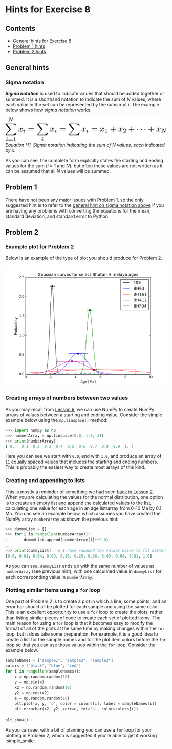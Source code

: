 # Hints for Exercise 8
## Contents
- [General hints for Exercise 8](#general-hints)
- [Problem 1 hints](#problem-1)
- [Problem 2 hints](#problem-2)

## General hints
### Sigma notation
***Sigma notation*** is used to indicate values that should be added together or summed.
It is a shorthand notation to indicate the sum of *N* values, where each value in the set can be represented by the subscript *i*.
The example below shows how *sigma notation* works.

![Sigma notation](../Images/sigma-notation.png)<br/>
*Equation H1. Sigma notation indicating the sum of N values, each indicated by x*.

As you can see, the complete form explicitly states the starting and ending values for the sum (*i* = 1 and *N*), but often these values are not written as it can be assumed that all *N* values will be summed.

## Problem 1
There have not been any major issues with Problem 1, so the only suggested hint is to refer to the [general hint on sigma notation above](#sigma-notation) if you are having any problems with converting the equations for the mean, standard deviation, and standard error to Python.

## Problem 2
### Example plot for Problem 2
Below is an example of the type of plot you should produce for Problem 2.

![Gaussian plot for Problem 2](../Images/Gaussian-plot.png)

### Creating arrays of numbers between two values
As you may recall from [Lesson 6](https://github.com/Python-for-geo-people/Lesson-6-Intro-to-NumPy/blob/master/Lesson/intro-to-numpy.md#functions), we can use NumPy to create NumPy arrays of values between a starting and ending value.
Consider the simple example below using the `np.linspace()` method:

```python
>>> import numpy as np
>>> numberArray = np.linspace(0.0, 1.0, 11)
>>> print(numberArray)
[ 0.   0.1  0.2  0.3  0.4  0.5  0.6  0.7  0.8  0.9  1. ]
```
Here you can see we start with `0.0`, end with `1.0`, and produce an array of `11` equally spaced values that includes the starting and ending numbers.
This is probably the easiest way to create most arrays of this kind.

### Creating and appending to lists
This is mostly a reminder of something we had seen [back in Lesson 2](https://github.com/Python-for-geo-people/Diving-into-Python/blob/master/Lesson/python-basic-elements1.md#lists-and-indices).
When you are calculating the values for the normal distribution, one option is to create an empty list and append the calculated values to the list, calculating one value for each age in an age list/array from 0-10 Ma by 0.1 Ma.
You can see an example below, which assumes you have created the NumPy array `numberArray` as shown the previous hint:

```python
>>> dummyList = []
>>> for i in range(len(numberArray)):
...     dummyList.append(numberArray[i]**2.0)
...
>>> print(dummyList)   # I have rounded the values below to fit better on the screen
[0.0, 0.01, 0.04, 0.09, 0.16, 0.25, 0.36, 0.49, 0.64, 0.81, 1.0]
```
As you can see, `dummyList` ends up with the same number of values as `numberArray` (see previous hint), with one calculated value in `dummyList` for each corresponding value in `numberArray`.

### Plotting similar items using a `for` loop
One part of Problem 2 is to create a plot in which a line, some points, and an error bar should all be plotted for each sample and using the same color.
This is an excellent opportunity to use a `for` loop to create the plots, rather than listing similar pieces of code to create each set of plotted items.
The main reason for using a `for` loop is that it becomes easy to modify the format of all of the plots at the same time by making changes within the `for` loop, but it does take some preparation.
For example, it is a good idea to create a list for the sample names and for the plot item colors before the `for` loop so that you can use those values within the `for` loop.
Consider the example below.

```python
sampleNames = ["sample1", "sample2", "sample3"]
colors = ["black", "blue", "red"]
for i in range(len(sampleNames)):
    x = np.random.random(10)
    y = np.sin(x)
    x2 = np.random.random(10)
    y2 = np.cos(x2)
    e = np.random.random(10)
    plt.plot(x, y, 'o', color = colors[i], label = sampleNames[i])
    plt.errorbar(x2, y2, xerr=e, fmt='s', color=colors[i])

plt.show()
``` 
As you can see, with a bit of planning you can use a `for` loop for your plotting in Problem 2, which is suggested if you're able to get it working :simple_smile:
